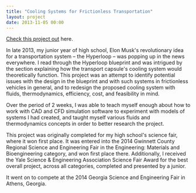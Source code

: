 ```yaml
---
title: "Cooling Systems for Frictionless Transportation"
layout: project
date: 2013-11-05 00:00
---
```


[Check this project out](https://www.dropbox.com/sh/puxe23ded1zxrax/AADyb0JRQPKnVQSErkyP0-oya?dl=0) here.

In late 2013, my junior year of high school, Elon Musk's revolutionary idea for a transportation system – the Hyperloop – was popping up in the news everywhere. I read through the Hyperloop blueprint and was intrigued by the section explaining how the transport capsule's cooling system would theoretically function. This project was an attempt to identify potential issues with the design in the blueprint and with such systems in frictionless vehicles in general, and to redesign the proposed cooling system with fluids, thermodynamics, efficiency, cost, and feasibility in mind. 

Over the period of 2 weeks, I was able to teach myself enough about how to work with CAD and CFD simulation software to experiment with models of systems I had created, and taught myself various fluids and thermodynamics concepts in order to better research the project. 

This project was originally completed for my high school's science fair, where it won first place. It was entered into the 2014 Gwinnett County Regional Science and Engineering Fair in the Engineering: Materials and Bioengineering category, and won first place there. Additionally, I received the Yale Science & Engineering Association Science Fair Award for the best overall project, across all categories, completed and presented by a junior.

It went on to compete at the 2014 Georgia Science and Engineering Fair in Athens, Georgia.
